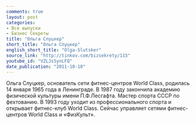 ```yaml
---
comments: true
layout: post
categories:
- Все выпуски
- Бизнес Секреты
title: "Ольга Слуцкер"
short_title: "Ольга Слуцкер"
english_short_title: "Olga-Slutsker"
source_link: "http://tinkov.com/bizsekrety/115"
youtube_id: "VZLJs5ynLFQ"
date_publication: "2011-10-10"
---
```

Ольга Слуцкер, основатель сети фитнес-центров World Class, родилась 14 января 1965 года в Ленинграде. В 1987 году закончила академию физической культуры имени П.Ф.Лесгафта. Мастер спорта СССР по фехтованию. В 1993 году уходит из профессионального спорта и открывает фитнес-клуб World Class. Сейчас управляет сетями фитнес-центров World Class и «ФизКульт».
